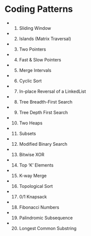 # Coding Patterns
- 1) Sliding Window
- 2) Islands (Matrix Traversal)
- 3) Two Pointers
- 4) Fast & Slow Pointers
- 5) Merge Intervals
- 6) Cyclic Sort
- 7) In-place Reversal of a LinkedList
- 8) Tree Breadth-First Search
- 9) Tree Depth First Search
- 10) Two Heaps
- 11) Subsets
- 12) Modified Binary Search
- 13) Bitwise XOR
- 14) Top ‘K’ Elements
- 15) K-way Merge
- 16) Topological Sort
- 17) 0/1 Knapsack
- 18) Fibonacci Numbers
- 19) Palindromic Subsequence
- 20) Longest Common Substring